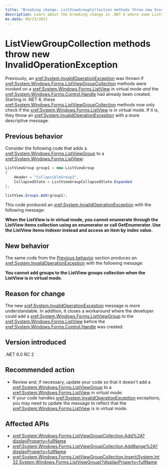 ```yaml
---
title: "Breaking change: ListViewGroupCollection methods throw new InvalidOperationException"
description: Learn about the breaking change in .NET 6 where some ListViewGroupCollection methods throw a new InvalidOperationException if the ListView is in virtual mode.
ms.date: 09/23/2021
---
```

# ListViewGroupCollection methods throw new InvalidOperationException

Previously, an <xref:System.InvalidOperationException> was thrown if <xref:System.Windows.Forms.ListViewGroupCollection> methods were invoked on a <xref:System.Windows.Forms.ListView> in virtual mode *and* the <xref:System.Windows.Forms.Control.Handle> had already been created. Starting in .NET 6, these <xref:System.Windows.Forms.ListViewGroupCollection> methods now only check if the <xref:System.Windows.Forms.ListView> is in virtual mode. If it is, they throw an <xref:System.InvalidOperationException> with a more descriptive message.

## Previous behavior

Consider the following code that adds a <xref:System.Windows.Forms.ListViewGroup> to a <xref:System.Windows.Forms.ListView>:

```csharp
ListViewGroup group1 = new ListViewGroup
{
    Header = "CollapsibleGroup1",
    CollapsedState = ListViewGroupCollapsedState.Expanded
};

listView.Groups.Add(group1);
```

This code produced an <xref:System.InvalidOperationException> with the following message:

**When the ListView is in virtual mode, you cannot enumerate through the ListView items collection using an enumerator or call GetEnumerator. Use the ListView items indexer instead and access an item by index value.**

## New behavior

The same code from the [Previous behavior](#previous-behavior) section produces an <xref:System.InvalidOperationException> with the following message:

**You cannot add groups to the ListView groups collection when the ListView is in virtual mode.**

## Reason for change

The new <xref:System.InvalidOperationException> message is more understandable. In addition, it closes a workaround where the developer could add a <xref:System.Windows.Forms.ListViewGroup> to the <xref:System.Windows.Forms.ListView> before the <xref:System.Windows.Forms.Control.Handle> was created.

## Version introduced

.NET 6.0 RC 2

## Recommended action

- Review and, if necessary, update your code so that it doesn't add a <xref:System.Windows.Forms.ListViewGroup> to a <xref:System.Windows.Forms.ListView> in virtual mode.
- If your code handles <xref:System.InvalidOperationException> exceptions, you may need to update the message to reflect that the <xref:System.Windows.Forms.ListView> is in virtual mode.

## Affected APIs

- <xref:System.Windows.Forms.ListViewGroupCollection.Add%2A?displayProperty=fullName>
- <xref:System.Windows.Forms.ListViewGroupCollection.AddRange%2A?displayProperty=fullName>
- <xref:System.Windows.Forms.ListViewGroupCollection.Insert(System.Int32,System.Windows.Forms.ListViewGroup)?displayProperty=fullName>
